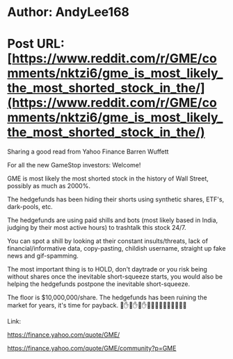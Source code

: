 # Author: AndyLee168
# Post URL: [https://www.reddit.com/r/GME/comments/nktzi6/gme_is_most_likely_the_most_shorted_stock_in_the/](https://www.reddit.com/r/GME/comments/nktzi6/gme_is_most_likely_the_most_shorted_stock_in_the/)


Sharing a good read from Yahoo Finance 
Barren Wuffett

For all the new GameStop investors: Welcome! 

GME is most likely the most shorted stock in the history of Wall Street, possibly as much as 2000%. 

The hedgefunds has been hiding their shorts using synthetic shares, ETF's, dark-pools, etc. 

The hedgefunds are using paid shills and bots (most likely based in India, judging by their most active hours) to trashtalk this stock 24/7. 

You can spot a shill by looking at their constant insults/threats, lack of financial/informative data, copy-pasting, childish username, straight up fake news and gif-spamming. 

The most important thing is to HOLD, don't daytrade or you risk being without shares once the inevitable short-squeeze starts, you would also be helping the hedgefunds postpone the inevitable short-squeeze. 

The floor is $10,000,000/share. The hedgefunds has been ruining the market for years, it's time for payback. 💎✋💎✋💎✋🚀🚀🚀🚀🚀🚀🦍🦍🦍🦍


Link: 

https://finance.yahoo.com/quote/GME/

https://finance.yahoo.com/quote/GME/community?p=GME